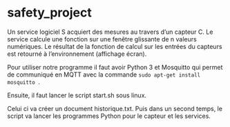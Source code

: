 # safety_project
Un service logiciel S acquiert des mesures au travers d’un capteur C. Le service calcule une fonction sur une fenêtre glissante de n valeurs numériques. Le résultat de la fonction de calcul sur les entrées du capteurs est retourné à l’environnement (affichage écran).

Pour utiliser notre programme il faut avoir Python 3 et Mosquitto qui permet de communiqué en MQTT avec la commande `sudo apt-get install mosquitto
`. 

Ensuite, il faut lancer le script start.sh sous linux. 

Celui ci va créer un document historique.txt. Puis dans un second temps, le script va lancer les programmes Python pour le capteur et les services. 
